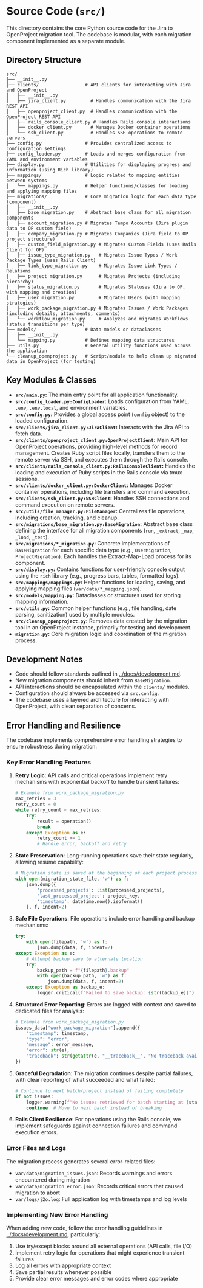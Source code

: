 # Source Code (`src/`)

This directory contains the core Python source code for the Jira to OpenProject migration tool. The codebase is modular, with each migration component implemented as a separate module.

## Directory Structure

```plain
src/
├── __init__.py
├── clients/                 # API clients for interacting with Jira and OpenProject
│   ├── __init__.py
│   ├── jira_client.py         # Handles communication with the Jira REST API
│   ├── openproject_client.py  # Handles communication with the OpenProject REST API
│   ├── rails_console_client.py # Handles Rails console interactions
│   ├── docker_client.py       # Manages Docker container operations
│   └── ssh_client.py          # Handles SSH operations to remote servers
├── config.py                # Provides centralized access to configuration settings
├── config_loader.py         # Loads and merges configuration from YAML and environment variables
├── display.py               # Utilities for displaying progress and information (using Rich library)
├── mappings/                # Logic related to mapping entities between systems
│   └── mappings.py          # Helper functions/classes for loading and applying mapping files
├── migrations/              # Core migration logic for each data type (component)
│   ├── __init__.py
│   ├── base_migration.py    # Abstract base class for all migration components
│   ├── account_migration.py # Migrates Tempo Accounts (Jira plugin data to OP custom field)
│   ├── company_migration.py # Migrates Companies (Jira field to OP project structure)
│   ├── custom_field_migration.py # Migrates Custom Fields (uses Rails Client for OP)
│   ├── issue_type_migration.py   # Migrates Issue Types / Work Package Types (uses Rails Client)
│   ├── link_type_migration.py    # Migrates Issue Link Types / Relations
│   ├── project_migration.py      # Migrates Projects (including hierarchy)
│   ├── status_migration.py       # Migrates Statuses (Jira to OP, with mapping and creation)
│   ├── user_migration.py         # Migrates Users (with mapping strategies)
│   ├── work_package_migration.py # Migrates Issues / Work Packages (including details, attachments, comments)
│   └── workflow_migration.py     # Analyzes and migrates Workflows (status transitions per type)
├── models/                  # Data models or dataclasses
│   ├── __init__.py
│   └── mapping.py           # Defines mapping data structures
├── utils.py                 # General utility functions used across the application
└── cleanup_openproject.py   # Script/module to help clean up migrated data in OpenProject (for testing)
```

## Key Modules & Classes

* **`src/main.py`:** The main entry point for all application functionality.
* **`src/config_loader.py:ConfigLoader`:** Loads configuration from YAML, `.env`, `.env.local`, and environment variables.
* **`src/config.py`:** Provides a global access point (`config` object) to the loaded configuration.
* **`src/clients/jira_client.py:JiraClient`:** Interacts with the Jira API to fetch data.
* **`src/clients/openproject_client.py:OpenProjectClient`:** Main API for OpenProject operations, providing high-level methods for record management. Creates Ruby script files locally, transfers them to the remote server via SSH, and executes them through the Rails console.
* **`src/clients/rails_console_client.py:RailsConsoleClient`:** Handles the loading and execution of Ruby scripts in the Rails console via tmux sessions.
* **`src/clients/docker_client.py:DockerClient`:** Manages Docker container operations, including file transfers and command execution.
* **`src/clients/ssh_client.py:SSHClient`:** Handles SSH connections and command execution on remote servers.
* **`src/utils/file_manager.py:FileManager`:** Centralizes file operations, including creation, tracking, and cleanup.
* **`src/migrations/base_migration.py:BaseMigration`:** Abstract base class defining the interface for all migration components (`run`, `_extract`, `_map`, `_load`, `_test`).
* **`src/migrations/*_migration.py`:** Concrete implementations of `BaseMigration` for each specific data type (e.g., `UserMigration`, `ProjectMigration`). Each handles the Extract-Map-Load process for its component.
* **`src/display.py`:** Contains functions for user-friendly console output using the `rich` library (e.g., progress bars, tables, formatted logs).
* **`src/mappings/mappings.py`:** Helper functions for loading, saving, and applying mapping files (`var/data/*_mapping.json`).
* **`src/models/mapping.py`:** Dataclasses or structures used for storing mapping information.
* **`src/utils.py`:** Common helper functions (e.g., file handling, date parsing, sanitization) used by multiple modules.
* **`src/cleanup_openproject.py`:** Removes data created by the migration tool in an OpenProject instance, primarily for testing and development.
* **`migration.py`:** Core migration logic and coordination of the migration process.

## Development Notes

* Code should follow standards outlined in [../docs/development.md](../docs/development.md).
* New migration components should inherit from `BaseMigration`.
* API interactions should be encapsulated within the `clients/` modules.
* Configuration should always be accessed via `src.config`.
* The codebase uses a layered architecture for interacting with OpenProject, with clean separation of concerns.

## Error Handling and Resilience

The codebase implements comprehensive error handling strategies to ensure robustness during migration:

### Key Error Handling Features

1. **Retry Logic**: API calls and critical operations implement retry mechanisms with exponential backoff to handle transient failures:

   ```python
   # Example from work_package_migration.py
   max_retries = 3
   retry_count = 0
   while retry_count < max_retries:
       try:
           result = operation()
           break
       except Exception as e:
           retry_count += 1
           # Handle error, backoff and retry
   ```

2. **State Preservation**: Long-running operations save their state regularly, allowing resume capability:

   ```python
   # Migration state is saved at the beginning of each project processing
   with open(migration_state_file, 'w') as f:
       json.dump({
           'processed_projects': list(processed_projects),
           'last_processed_project': project_key,
           'timestamp': datetime.now().isoformat()
       }, f, indent=2)
   ```

3. **Safe File Operations**: File operations include error handling and backup mechanisms:

   ```python
   try:
       with open(filepath, 'w') as f:
           json.dump(data, f, indent=2)
   except Exception as e:
       # Attempt backup save to alternate location
       try:
           backup_path = f"{filepath}.backup"
           with open(backup_path, 'w') as f:
               json.dump(data, f, indent=2)
       except Exception as backup_e:
           logger.critical(f"Failed to save backup: {str(backup_e)}")
   ```

4. **Structured Error Reporting**: Errors are logged with context and saved to dedicated files for analysis:

   ```python
   # Example from work_package_migration.py
   issues_data["work_package_migration"].append({
       "timestamp": timestamp,
       "type": "error",
       "message": error_message,
       "error": str(e),
       "traceback": str(getattr(e, "__traceback__", "No traceback available"))
   })
   ```

5. **Graceful Degradation**: The migration continues despite partial failures, with clear reporting of what succeeded and what failed:

   ```python
   # Continue to next batch/project instead of failing completely
   if not issues:
       logger.warning(f"No issues retrieved for batch starting at {start_at}")
       continue  # Move to next batch instead of breaking
   ```

6. **Rails Client Resilience**: For operations using the Rails console, we implement safeguards against connection failures and command execution errors.

### Error Files and Logs

The migration process generates several error-related files:

* `var/data/migration_issues.json`: Records warnings and errors encountered during migration
* `var/data/migration_error.json`: Records critical errors that caused migration to abort
* `var/logs/j2o.log`: Full application log with timestamps and log levels

### Implementing New Error Handling

When adding new code, follow the error handling guidelines in [../docs/development.md](../docs/development.md), particularly:

1. Use try/except blocks around all external operations (API calls, file I/O)
2. Implement retry logic for operations that might experience transient failures
3. Log all errors with appropriate context
4. Save partial results whenever possible
5. Provide clear error messages and error codes where appropriate

